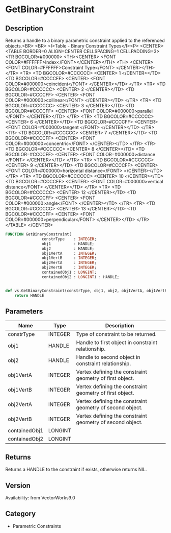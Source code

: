 # GetBinaryConstraint

## Description
Returns a handle to a binary parametric constraint applied to the referenced objects.&lt;BR&gt;
&lt;BR&gt;
&lt;I&gt;Table - Binary Constraint Types&lt;/I&gt;&lt;P&gt;
&lt;CENTER&gt;
&lt;TABLE BORDER=0 ALIGN=CENTER CELLSPACING=1 CELLPADDING=3&gt;
  &lt;TR BGCOLOR=#000000&gt; 
	&lt;TH&gt;&lt;CENTER&gt;
		&lt;FONT COLOR=#FFFFFF&gt;Index&lt;/FONT&gt;&lt;/CENTER&gt;&lt;/TH&gt;
	&lt;TH&gt; &lt;CENTER&gt;
		&lt;FONT COLOR=#FFFFFF&gt;Constraint Type&lt;/FONT&gt; &lt;/CENTER&gt;&lt;/TH&gt;
  &lt;/TR&gt;
  &lt;TR&gt; 
	&lt;TD BGCOLOR=#CCCCCC&gt; &lt;CENTER&gt;
		1 &lt;/CENTER&gt;&lt;/TD&gt;
	&lt;TD BGCOLOR=#CCCCFF&gt; &lt;CENTER&gt;
		&lt;FONT COLOR=#000000&gt;coincident&lt;/FONT&gt; &lt;/CENTER&gt;&lt;/TD&gt;
  &lt;/TR&gt;
  &lt;TR&gt; 
	&lt;TD BGCOLOR=#CCCCCC&gt; &lt;CENTER&gt;
		2 &lt;/CENTER&gt;&lt;/TD&gt;
	&lt;TD BGCOLOR=#CCCCFF&gt; &lt;CENTER&gt;
		&lt;FONT COLOR=#000000&gt;collinear&lt;/FONT&gt; &lt;/CENTER&gt;&lt;/TD&gt;
  &lt;/TR&gt;
  &lt;TR&gt; 
	&lt;TD BGCOLOR=#CCCCCC&gt; &lt;CENTER&gt;
		3 &lt;/CENTER&gt;&lt;/TD&gt;
	&lt;TD BGCOLOR=#CCCCFF&gt; &lt;CENTER&gt;
		&lt;FONT COLOR=#000000&gt;parallel &lt;/FONT&gt; &lt;/CENTER&gt;&lt;/TD&gt;
  &lt;/TR&gt;
  &lt;TR&gt; 
	&lt;TD BGCOLOR=#CCCCCC&gt; &lt;CENTER&gt;
		6 &lt;/CENTER&gt;&lt;/TD&gt;
	&lt;TD BGCOLOR=#CCCCFF&gt; &lt;CENTER&gt;
		&lt;FONT COLOR=#000000&gt;tangent &lt;/FONT&gt; &lt;/CENTER&gt;&lt;/TD&gt;
  &lt;/TR&gt;
  &lt;TR&gt; 
	&lt;TD BGCOLOR=#CCCCCC&gt; &lt;CENTER&gt;
		7 &lt;/CENTER&gt;&lt;/TD&gt;
	&lt;TD BGCOLOR=#CCCCFF&gt; &lt;CENTER&gt;
		&lt;FONT COLOR=#000000&gt;concentric&lt;/FONT&gt; &lt;/CENTER&gt;&lt;/TD&gt;
  &lt;/TR&gt;
  &lt;TR&gt; 
	&lt;TD BGCOLOR=#CCCCCC&gt; &lt;CENTER&gt;
		8 &lt;/CENTER&gt;&lt;/TD&gt;
	&lt;TD BGCOLOR=#CCCCFF&gt; &lt;CENTER&gt;
		&lt;FONT COLOR=#000000&gt;distance &lt;/FONT&gt; &lt;/CENTER&gt;&lt;/TD&gt;
  &lt;/TR&gt;
  &lt;TR&gt; 
	&lt;TD BGCOLOR=#CCCCCC&gt; &lt;CENTER&gt;
		9 &lt;/CENTER&gt;&lt;/TD&gt;
	&lt;TD BGCOLOR=#CCCCFF&gt; &lt;CENTER&gt;
		&lt;FONT COLOR=#000000&gt;horizontal distance&lt;/FONT&gt; &lt;/CENTER&gt;&lt;/TD&gt;
  &lt;/TR&gt;
  &lt;TR&gt; 
	&lt;TD BGCOLOR=#CCCCCC&gt; &lt;CENTER&gt;
		10 &lt;/CENTER&gt;&lt;/TD&gt;
	&lt;TD BGCOLOR=#CCCCFF&gt; &lt;CENTER&gt;
		&lt;FONT COLOR=#000000&gt;vertical distance&lt;/FONT&gt; &lt;/CENTER&gt;&lt;/TD&gt;
  &lt;/TR&gt;
  &lt;TR&gt; 
	&lt;TD BGCOLOR=#CCCCCC&gt; &lt;CENTER&gt;
		12 &lt;/CENTER&gt;&lt;/TD&gt;
	&lt;TD BGCOLOR=#CCCCFF&gt; &lt;CENTER&gt;
		&lt;FONT COLOR=#000000&gt;angle&lt;/FONT&gt; &lt;/CENTER&gt;&lt;/TD&gt;
  &lt;/TR&gt;
  &lt;TR&gt; 
	&lt;TD BGCOLOR=#CCCCCC&gt; &lt;CENTER&gt;
		13 &lt;/CENTER&gt;&lt;/TD&gt;
	&lt;TD BGCOLOR=#CCCCFF&gt; &lt;CENTER&gt;
		&lt;FONT COLOR=#000000&gt;perpendicular&lt;/FONT&gt; &lt;/CENTER&gt;&lt;/TD&gt;
  &lt;/TR&gt;
&lt;/TABLE&gt;
&lt;/CENTER&gt;

```pascal
FUNCTION GetBinaryConstraint(
				constrType    : INTEGER;
				obj1          : HANDLE;
				obj2          : HANDLE;
				obj1VertA     : INTEGER;
				obj1VertB     : INTEGER;
				obj2VertA     : INTEGER;
				obj2VertB     : INTEGER;
				containedObj1 : LONGINT;
				containedObj2 : LONGINT) : HANDLE;
```

```python

def vs.GetBinaryConstraint(constrType, obj1, obj2, obj1VertA, obj1VertB, obj2VertA, obj2VertB, containedObj1, containedObj2):
    return HANDLE
```

## Parameters
|Name|Type|Description|
|---|---|---|
|constrType|INTEGER|Type of constraint to be returned.|
|obj1|HANDLE|Handle to first object in constraint relationship.|
|obj2|HANDLE|Handle to second object in constraint relationship.|
|obj1VertA|INTEGER|Vertex defining the constraint geometry of first object.|
|obj1VertB|INTEGER|Vertex defining the constraint geometry of first object.|
|obj2VertA|INTEGER|Vertex defining the constraint geometry of second object.|
|obj2VertB|INTEGER|Vertex defining the constraint geometry of second object.|
|containedObj1|LONGINT||
|containedObj2|LONGINT||

## Returns
Returns a HANDLE to the constraint if exists, otherwise returns NIL.

## Version
Availability: from VectorWorks9.0
## Category
* Parametric Constraints

